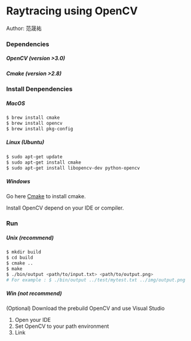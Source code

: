 # Raytracing using OpenCV

Author: 范晟祐

### Dependencies

##### OpenCV (version >3.0)

##### Cmake (version >2.8)

### Install Denpendencies

##### MacOS

```bash
$ brew install cmake
$ brew install opencv
$ brew install pkg-config
```

##### Linux (Ubuntu)

```bash
$ sudo apt-get update
$ sudo apt-get install cmake
$ sudo apt-get install libopencv-dev python-opencv
```

##### Windows

Go here [Cmake](https://cmake.org/download/) to install cmake.

Install OpenCV depend on your IDE or compiler.


### Run 

##### Unix (recommend)

```bash
$ mkdir build
$ cd build
$ cmake ..
$ make
$ ./bin/output <path/to/input.txt> <path/to/output.png> 
# For example : $ ./bin/output ../test/mytest.txt ../img/output.png
```
##### Win (not recommend)

(Optional) Download the prebuild OpenCV and use Visual Studio

1. Open your IDE
2. Set OpenCV to your path environment
3. Link 